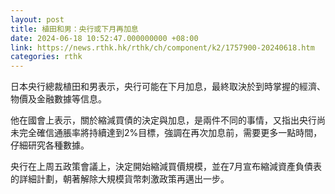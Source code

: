 ```yaml
---
layout: post
title: 植田和男：央行或下月再加息
date: 2024-06-18 10:52:47.000000000 +08:00
link: https://news.rthk.hk/rthk/ch/component/k2/1757900-20240618.htm
categories: rthk
---
```


日本央行總裁植田和男表示，央行可能在下月加息，最終取決於到時掌握的經濟、物價及金融數據等信息。

他在國會上表示，關於縮減買債的決定與加息，是兩件不同的事情，又指出央行尚未完全確信通脹率將持續達到2%目標，強調在再次加息前，需要更多一點時間，仔細研究各種數據。

央行在上周五政策會議上，決定開始縮減買價規模，並在7月宣布縮減資產負債表的詳細計劃，朝著解除大規模貨幣刺激政策再邁出一步。
